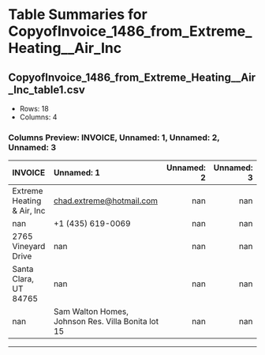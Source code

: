 # Table Summaries for CopyofInvoice_1486_from_Extreme_Heating__Air_Inc

## CopyofInvoice_1486_from_Extreme_Heating__Air_Inc_table1.csv
- Rows: 18
- Columns: 4
### Columns Preview: INVOICE, Unnamed: 1, Unnamed: 2, Unnamed: 3

| INVOICE                    | Unnamed: 1                                         |   Unnamed: 2 |   Unnamed: 3 |
|:---------------------------|:---------------------------------------------------|-------------:|-------------:|
| Extreme Heating & Air, Inc | chad.extreme@hotmail.com                           |          nan |          nan |
| nan                        | +1 (435) 619-0069                                  |          nan |          nan |
| 2765 Vineyard Drive        | nan                                                |          nan |          nan |
| Santa Clara, UT 84765      | nan                                                |          nan |          nan |
| nan                        | Sam Walton Homes, Johnson Res. Villa Bonita lot 15 |          nan |          nan |

---